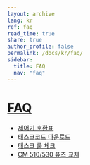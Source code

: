 ```yaml
---
layout: archive
lang: kr
ref: faq
read_time: true
share: true
author_profile: false
permalink: /docs/kr/faq/
sidebar:
  title: FAQ
  nav: "faq"
---
```


# [FAQ](#faq)
- [제어기 호환표](/docs/kr/parts/controller/controller_compatibility/)
- [태스크코드 다운로드](/docs/kr/software/rplus1/task/getting_started/#program-download)
- [태스크 룰 체크](/docs/kr/software/rplus1/task/task_misc/#rule-check)
- [CM 510/530 퓨즈 교체](/docs/kr/faq/cm_510_530_fuse/)
